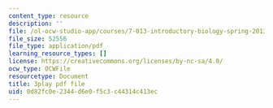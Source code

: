 ```yaml
---
content_type: resource
description: ''
file: /ol-ocw-studio-app/courses/7-013-introductory-biology-spring-2013/0d82fc0e2344d6e0f5c3c44314c413ec_BK1afo-GMag.pdf
file_size: 52556
file_type: application/pdf
learning_resource_types: []
license: https://creativecommons.org/licenses/by-nc-sa/4.0/
ocw_type: OCWFile
resourcetype: Document
title: 3play pdf file
uid: 0d82fc0e-2344-d6e0-f5c3-c44314c413ec
---
```

